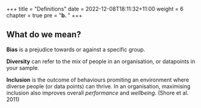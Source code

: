 +++
title = "Definitions"
date = 2022-12-08T18:11:32+11:00
weight = 6
chapter = true
pre = "<b>b. </b>"
+++

## What do we mean?

**Bias** is a prejudice towards or against a specific group.

**Diversity** can refer to the mix of people in an organisation, or datapoints in your sample.

**Inclusion** is the outcome of behaviours promiting an environment where diverse people (or
data points) can thrive. In an organisation, maximising inclusion also improves overall 
*performance* and *wellbeing*. (Shore et al. 2011)